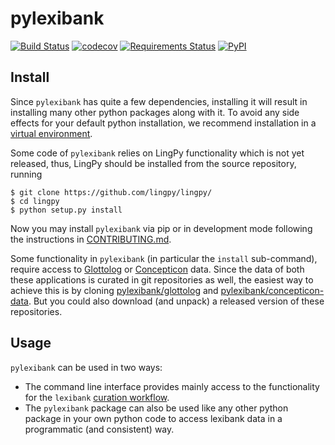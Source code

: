 # pylexibank

[![Build Status](https://travis-ci.org/lexibank/pylexibank.png)](https://travis-ci.org/lexibank/pylexibank)
[![codecov](https://codecov.io/gh/lexibank/pylexibank/branch/master/graph/badge.svg)](https://codecov.io/gh/lexibank/pylexibank)
[![Requirements Status](https://requires.io/github/lexibank/pylexibank/requirements.svg?branch=master)](https://requires.io/github/lexibank/pylexibank/requirements/?branch=master)
[![PyPI](https://img.shields.io/pypi/v/pylexibank.svg)](https://pypi.python.org/pypi/pylexibank)


## Install

Since `pylexibank` has quite a few dependencies, installing it will result in installing
many other python packages along with it. To avoid any side effects for your default
python installation, we recommend installation in a
[virtual environment](https://virtualenv.pypa.io/en/stable/).

Some code of `pylexibank` relies on LingPy functionality which is not yet released, thus,
LingPy should be installed from the source repository, running
```
$ git clone https://github.com/lingpy/lingpy/
$ cd lingpy
$ python setup.py install
```

Now you may install `pylexibank` via pip or in development mode following the instructions
in [CONTRIBUTING.md](CONTRIBUTING.md).

Some functionality in `pylexibank` (in particular the `install` sub-command), require access
to [Glottolog](http://glottolog.org) or [Concepticon](http://concepticon.pylexibank.org) data.
Since the data of both these applications is curated in git repositories as well, the easiest
way to achieve this is by cloning [pylexibank/glottolog](https://github.com/pylexibank/glottolog) and
[pylexibank/concepticon-data](https://github.com/pylexibank/concepticon). But you could also download
(and unpack) a released version of these repositories.


## Usage

`pylexibank` can be used in two ways:
- The command line interface provides mainly access to the functionality for the `lexibank`
  [curation workflow](workflow.md).
- The `pylexibank` package can also be used like any other python package in your own
  python code to access lexibank data in a programmatic (and consistent) way.

